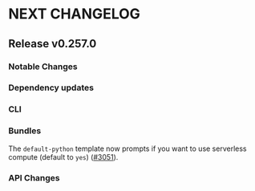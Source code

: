 # NEXT CHANGELOG

## Release v0.257.0

### Notable Changes

### Dependency updates

### CLI

### Bundles

The `default-python` template now prompts if you want to use serverless compute (default to `yes`) ([#3051](https://github.com/databricks/cli/pull/3051)).

### API Changes
